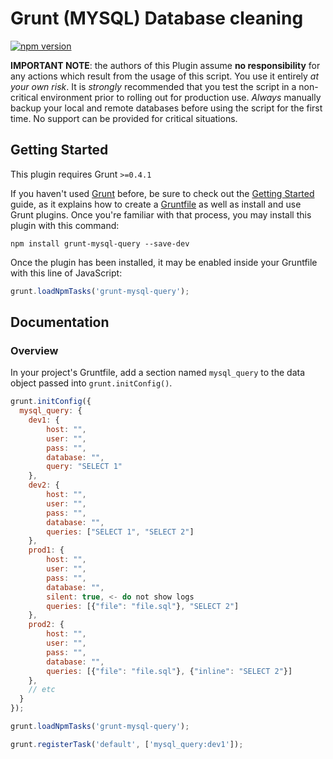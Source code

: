# Grunt (MYSQL) Database cleaning

[![npm version](https://badge.fury.io/js/grunt-mysql-query.svg)](https://www.npmjs.com/package/grunt-mysql-query)

**IMPORTANT NOTE**: the authors of this Plugin assume **no responsibility** for any actions which result from the usage of this script. You use it entirely *at your own risk*. It is *strongly* recommended that you test the script in a non-critical environment prior to rolling out for production use. *Always* manually backup your local and remote databases before using the script for the first time. No support can be provided for critical situations.

## Getting Started
This plugin requires Grunt `>=0.4.1`

If you haven't used [Grunt](http://gruntjs.com/) before, be sure to check out the [Getting Started](http://gruntjs.com/getting-started) guide, as it explains how to create a [Gruntfile](http://gruntjs.com/sample-gruntfile) as well as install and use Grunt plugins. Once you're familiar with that process, you may install this plugin with this command:

```shell
npm install grunt-mysql-query --save-dev
```

Once the plugin has been installed, it may be enabled inside your Gruntfile with this line of JavaScript:

```js
grunt.loadNpmTasks('grunt-mysql-query');
```

## Documentation

### Overview
In your project's Gruntfile, add a section named `mysql_query` to the data object passed into `grunt.initConfig()`.

```js
grunt.initConfig({
  mysql_query: {
    dev1: {
        host: "",
        user: "",
        pass: "",
        database: "",
        query: "SELECT 1"
    },
    dev2: {
        host: "",
        user: "",
        pass: "",
        database: "",
        queries: ["SELECT 1", "SELECT 2"]
    },
    prod1: {
        host: "",
        user: "",
        pass: "",
        database: "",
        silent: true, <- do not show logs
        queries: [{"file": "file.sql"}, "SELECT 2"]
    },
    prod2: {
        host: "",
        user: "",
        pass: "",
        database: "",
        queries: [{"file": "file.sql"}, {"inline": "SELECT 2"}]
    },
    // etc
  }
});

grunt.loadNpmTasks('grunt-mysql-query');

grunt.registerTask('default', ['mysql_query:dev1']);
```
